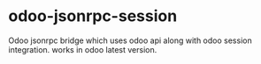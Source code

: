 # odoo-jsonrpc-session
Odoo jsonrpc bridge which uses odoo api along with odoo session integration. works in odoo latest version.
